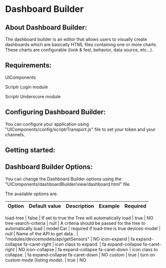 # Dashboard Builder 

## About Dashboard Builder:
 
  The dashboard builder is an editor that allows users to visually create dashboards which are basically HTML files containing one or more charts. These charts are configurable (look & feel, behavior, data source, etc...).
  
  
## Requirements:

  UIComponents
  
  Scriptr Login module
  
  Scriptr Underscore module

## Configuring Dashboard Builder:
  
 You can configure your application using "UIComponents/config/scriptrTransport.js" file to set your token and your channels.
 
## Getting started:

  
## Dashboard Builder Options:

You can change the Dashboard Builder options using the "UIComponents/dashboardBuilder/view/dashboard.html" file.

The available options are:


| Option        | Default value   | Description   | Example  |  Required
| ------------- |:-------------:|:-------------:|:-------------:|:-------------:|

  load-tree     | false	 | If set to true the Tree will automatically load | true  | NO
  tree-search-criteria  | null | A criteria should be passed for the tree to automatically load | model.Car  | required if load-tree is true
  devices-model     | null	 | Name of the API to get data . | "modules/devicemodels/api/getSensors"  | NO
  icon-expand     | fa expand-collapse fa-caret-right	 | icon class to expand. | fa expand-collapse fa-caret-right  | NO
  icon-collapse    | fa expand-collapse fa-caret-down	 | icon class to collapse. | fa expand-collapse fa-caret-down  | NO
  custom    | true	 | turn on custom mode (listing mode). | true  | NO
  
 